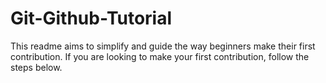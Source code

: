 # Git-Github-Tutorial
This readme aims to simplify and guide the way beginners make their first contribution. If you are looking to make your first contribution, follow the steps below.
